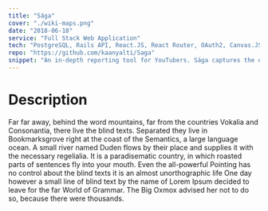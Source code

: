 ```yaml
---
title: "Sága"
cover: "./wiki-maps.png"
date: "2018-06-18"
service: "Full Stack Web Application"
tech: "PostgreSQL, Rails API, React.JS, React Router, OAuth2, Canvas.JS, Kairos API, YouTubeAPI, Ziggeo API, IFrame Player API"
repo: "https://github.com/kaanyalti/Saga"
snippet: "An in-depth reporting tool for YouTubers. Sága captures the emotional response of the audience to specified content and provides visual representations of the audience's reactions to the creator."
---
```


# Description

Far far away, behind the word mountains, far from the countries Vokalia and Consonantia, there live the blind texts. Separated they live in Bookmarksgrove right at the coast of the Semantics, a large language ocean. A small river named Duden flows by their place and supplies it with the necessary regelialia. It is a paradisematic country, in which roasted parts of sentences fly into your mouth. Even the all-powerful Pointing has no control about the blind texts it is an almost unorthographic life One day however a small line of blind text by the name of Lorem Ipsum decided to leave for the far World of Grammar. The Big Oxmox advised her not to do so, because there were thousands.